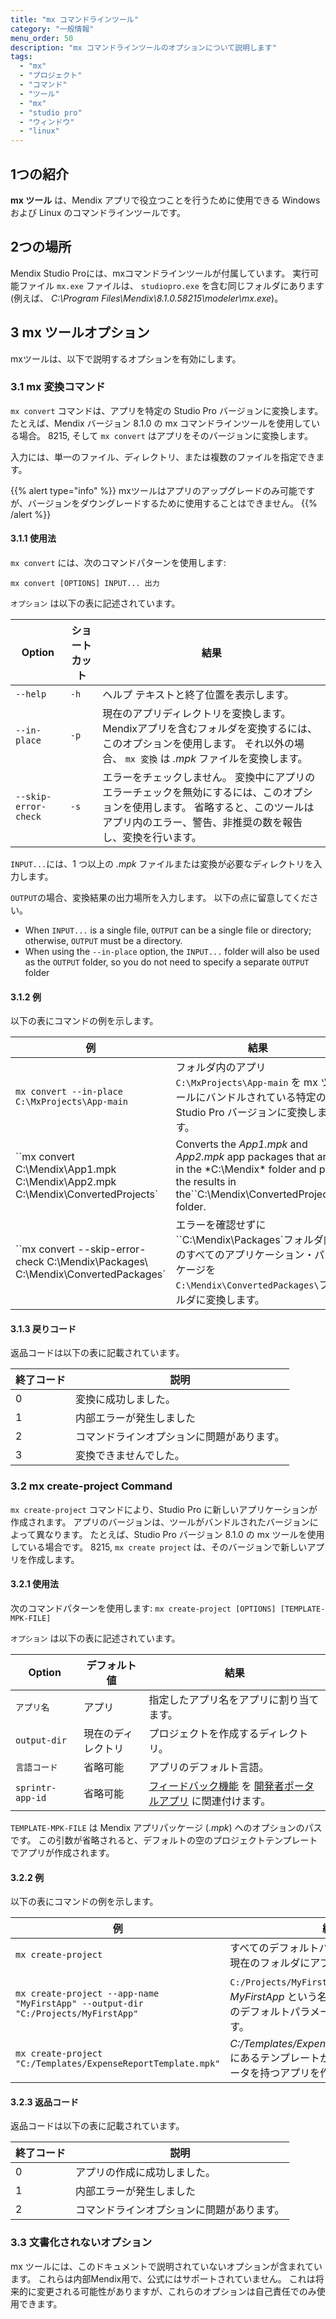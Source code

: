 ```yaml
---
title: "mx コマンドラインツール"
category: "一般情報"
menu_order: 50
description: "mx コマンドラインツールのオプションについて説明します"
tags:
  - "mx"
  - "プロジェクト"
  - "コマンド"
  - "ツール"
  - "mx"
  - "studio pro"
  - "ウィンドウ"
  - "linux"
---
```


## 1つの紹介

**mx ツール** は、Mendix アプリで役立つことを行うために使用できる Windows および Linux のコマンドラインツールです。

## 2つの場所

Mendix Studio Proには、mxコマンドラインツールが付属しています。 実行可能ファイル `mx.exe` ファイルは、 `studiopro.exe` を含む同じフォルダにあります(例えば、 *C:\Program Files\Mendix\8.1.0.58215\modeler\mx.exe*)。

## 3 mx ツールオプション

mxツールは、以下で説明するオプションを有効にします。

### 3.1 mx 変換コマンド

`mx convert` コマンドは、アプリを特定の Studio Pro バージョンに変換します。 たとえば、Mendix バージョン 8.1.0 の mx コマンドラインツールを使用している場合。 8215, そして `mx convert` はアプリをそのバージョンに変換します。

入力には、単一のファイル、ディレクトリ、または複数のファイルを指定できます。

{{% alert type="info" %}}
mxツールはアプリのアップグレードのみ可能ですが、バージョンをダウングレードするために使用することはできません。
{{% /alert %}}

#### 3.1.1 使用法

`mx convert` には、次のコマンドパターンを使用します:

`mx convert [OPTIONS] INPUT... 出力`

`オプション` は以下の表に記述されています。

| Option               | ショートカット | 結果                                                                                               |
| -------------------- | ------- | ------------------------------------------------------------------------------------------------ |
| `--help`             | `-h`    | ヘルプ テキストと終了位置を表示します。                                                                             |
| `--in-place`         | `-p`    | 現在のアプリディレクトリを変換します。 Mendixアプリを含むフォルダを変換するには、このオプションを使用します。 それ以外の場合、 `mx 変換` は *.mpk* ファイルを変換します。 |
| `--skip-error-check` | `-s`    | エラーをチェックしません。 変換中にアプリのエラーチェックを無効にするには、このオプションを使用します。 省略すると、このツールはアプリ内のエラー、警告、非推奨の数を報告し、変換を行います。  |

`INPUT...`には、1 つ以上の *.mpk* ファイルまたは変換が必要なディレクトリを入力します。

`OUTPUT`の場合、変換結果の出力場所を入力します。 以下の点に留意してください。

* When `INPUT...` is a single file, `OUTPUT` can be a single file or directory; otherwise, `OUTPUT` must be a directory.
* When using the `--in-place` option, the `INPUT...` folder will also be used as the `OUTPUT` folder, so you do not need to specify a separate `OUTPUT` folder

#### 3.1.2 例

以下の表にコマンドの例を示します。

| 例                                                                                                                                                                                                                                                            | 結果                                                                                 |
| ------------------------------------------------------------------------------------------------------------------------------------------------------------------------------------------------------------------------------------------------------------ | ---------------------------------------------------------------------------------- |
| `mx convert --in-place C:\MxProjects\App-main`                                                                                                                                                                                                             | フォルダ内のアプリ `C:\MxProjects\App-main` を mx ツールにバンドルされている特定の Studio Pro バージョンに変換します。 |
| ``mx convert C:\Mendix\App1.mpk C:\Mendix\App2.mpk C:\Mendix\ConvertedProjects\` | Converts the *App1.mpk* and *App2.mpk* app packages that are in the *C:\Mendix\* folder and puts the results in the``C:\Mendix\ConvertedProjects\` folder. |                                                                                    |
| ``mx convert --skip-error-check C:\Mendix\Packages\ C:\Mendix\ConvertedPackages\` |エラーを確認せずに``C:\Mendix\Packages\`フォルダ内のすべてのアプリケーション・パッケージを`C:\Mendix\ConvertedPackages\`フォルダに変換します。                                                         |                                                                                    |

#### 3.1.3 戻りコード

返品コードは以下の表に記載されています。

| 終了コード | 説明                    |
| ----- | --------------------- |
| 0     | 変換に成功しました。            |
| 1     | 内部エラーが発生しました          |
| 2     | コマンドラインオプションに問題があります。 |
| 3     | 変換できませんでした。           |

### 3.2 mx create-project Command

`mx create-project` コマンドにより、Studio Pro に新しいアプリケーションが作成されます。 アプリのバージョンは、ツールがバンドルされたバージョンによって異なります。 たとえば、Studio Pro バージョン 8.1.0 の mx ツールを使用している場合です。 8215,  `mx create project` は、そのバージョンで新しいアプリを作成します。

#### 3.2.1 使用法

次のコマンドパターンを使用します: `mx create-project [OPTIONS] [TEMPLATE-MPK-FILE]`

`オプション` は以下の表に記述されています。

| Option           | デフォルト値    | 結果                                                                                                      |
| ---------------- | --------- | ------------------------------------------------------------------------------------------------------- |
| `アプリ名`           | アプリ       | 指定したアプリ名をアプリに割り当てます。                                                                                    |
| `output-dir`     | 現在のディレクトリ | プロジェクトを作成するディレクトリ。                                                                                      |
| `言語コード`          | 省略可能      | アプリのデフォルト言語。                                                                                            |
| `sprintr-app-id` | 省略可能      | [フィードバック機能](/developerportal/collaborate/feedback) を [開発者ポータルアプリ](/developerportal/apps-list/) に関連付けます。 |

`TEMPLATE-MPK-FILE` は Mendix アプリパッケージ (*.mpk*) へのオプションのパスです。 この引数が省略されると、デフォルトの空のプロジェクトテンプレートでアプリが作成されます。

#### 3.2.2 例

以下の表にコマンドの例を示します。

| 例                                                                                 | 結果                                                                                |
| --------------------------------------------------------------------------------- | --------------------------------------------------------------------------------- |
| `mx create-project`                                                               | すべてのデフォルトパラメータを使用して、現在のフォルダにアプリを作成します。                                            |
| `mx create-project --app-name "MyFirstApp" --output-dir "C:/Projects/MyFirstApp"` | `C:/Projects/MyFirstApp` フォルダ内の *MyFirstApp* という名前のアプリを、すべてのデフォルトパラメータを使用して作成します。 |
| `mx create-project "C:/Templates/ExpenseReportTemplate.mpk"`                      | *C:/Templates/ExpenseReportTemplate.mpk* にあるテンプレートからデフォルトのパラメータを持つアプリを作成します。      |

#### 3.2.3 返品コード

返品コードは以下の表に記載されています。

| 終了コード | 説明                    |
| ----- | --------------------- |
| 0     | アプリの作成に成功しました。        |
| 1     | 内部エラーが発生しました          |
| 2     | コマンドラインオプションに問題があります。 |

### 3.3 文書化されないオプション

mx ツールには、このドキュメントで説明されていないオプションが含まれています。 これらは内部Mendix用で、公式にはサポートされていません。 これは将来的に変更される可能性がありますが、これらのオプションは自己責任でのみ使用できます。

